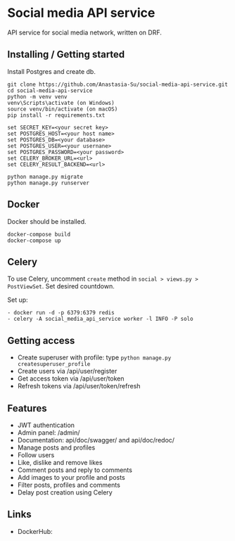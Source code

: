 
# Social media API service

API service for social media network, written on DRF.

## Installing / Getting started

Install Postgres and create db.

```shell
git clone https://github.com/Anastasia-Su/social-media-api-service.git
cd social-media-api-service
python -m venv venv
venv\Scripts\activate (on Windows)
source venv/bin/activate (on macOS)
pip install -r requirements.txt

set SECRET_KEY=<your secret key>
set POSTGRES_HOST=<your host name>
set POSTGRES_DB=<your database>
set POSTGRES_USER=<your usernane>
set POSTGRES_PASSWORD=<your password>
set CELERY_BROKER_URL=<url>
set CELERY_RESULT_BACKEND=<url>

python manage.py migrate
python manage.py runserver
```

## Docker

Docker should be installed.

```shell
docker-compose build
docker-compose up
```

## Celery

To use Celery, uncomment `create` method in `social > views.py > PostViewSet`.
Set desired countdown.

Set up:
```shell
- docker run -d -p 6379:6379 redis
- celery -A social_media_api_service worker -l INFO -P solo 
```

## Getting access

* Create superuser with profile: type `python manage.py createsuperuser_profile`
* Create users via /api/user/register
* Get access token via /api/user/token
* Refresh tokens via /api/user/token/refresh

## Features

* JWT authentication
* Admin panel: /admin/
* Documentation: api/doc/swagger/ and api/doc/redoc/
* Manage posts and profiles
* Follow users
* Like, dislike and remove likes
* Comment posts and reply to comments
* Add images to your profile and posts
* Filter posts, profiles and comments
* Delay post creation using Celery

## Links

- DockerHub: 
